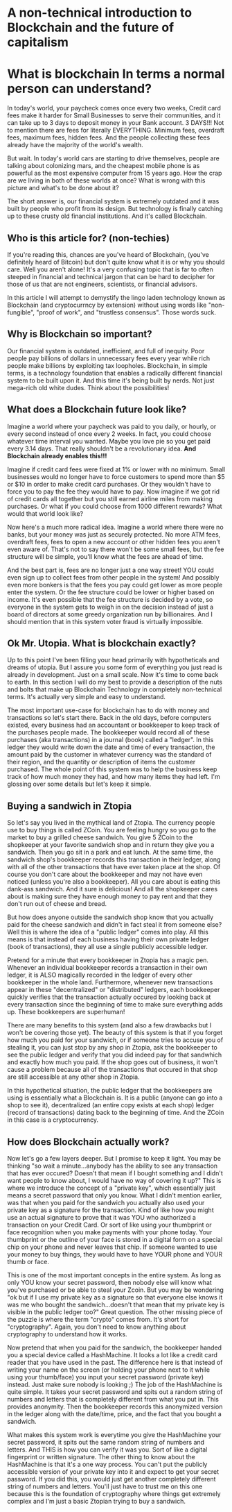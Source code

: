 # A non-technical introduction to Blockchain and the future of capitalism
# What is blockchain In terms a normal person can understand?

In today's world, your paycheck comes once every two weeks, Credit card fees make it harder for Small Businesses to serve their communities, and it can take up to 3 days to deposit money in your Bank account. 3 DAYS!!! Not to mention there are fees for literally EVERYTHING. Minimum fees, overdraft fees, maximum fees, hidden fees. And the people collecting these fees already have the majority of the world's wealth.

But wait. In today's world cars are starting to drive themselves, people are talking about colonizing mars, and the cheapest mobile phone is as powerful as the most expensive computer from 15 years ago. How the crap are we living in both of these worlds at once? What is wrong with this picture and what's to be done about it?

The short answer is, our financial system is extremely outdated and it was built by people who profit from its design. But technology is finally catching up to these crusty old financial institutions. And it's called Blockchain.

## Who is this article for? (non-techies)
If you're reading this, chances are you've heard of Blockchain, (you've definitely heard of Bitcoin) but don't quite know what it is or why you should care. Well you aren't alone! It's a very confusing topic that is far to often steeped in financial and technical jargon that can be hard to decipher for those of us that are not engineers, scientists, or financial advisors.

In this article I will attempt to demystify the lingo laden technology known as Blockchain (and cryptocurrncy by extension) without using words like "non-fungible", "proof of work", and "trustless consensus". Those words suck.

## Why is Blockchain so important?
Our financial system is outdated, inefficient, and full of inequity. Poor people pay billions of dollars in unnecessary fees every year while rich people make billions by exploiting tax loopholes. Blockchain, in simple terms, is a technology foundation that enables a radically different financial system to be built upon it. And this time it's being built by nerds. Not just mega-rich old white dudes. Think about the possibilities!

## What does a Blockchain future look like?
Imagine a world where your paycheck was paid to you daily, or hourly, or every second instead of once every 2 weeks. In fact, you could choose whatever time interval you wanted. Maybe you love pie so you get paid every 3.14 days. That really shouldn't be a revolutionary idea. **And Blockchain already enables this!!!**

Imagine if credit card fees were fixed at 1% or lower with no minimum. Small businesses would no longer have to force customers to spend more than $5 or $10 in order to make credit card purchases. Or they wouldn't have to force you to pay the fee they would have to pay. Now imagine if we got rid of credit cards all together but you still earned airline miles from making purchases. Or what if you could choose from 1000 different rewards? What would that world look like?

Now here's a much more radical idea. Imagine a world where there were no banks, but your money was just as securely protected. No more ATM fees, overdraft fees, fees to open a new account or other hidden fees you aren't even aware of. That's not to say there won't be some small fees, but the fee structure will be simple, you'll know what the fees are ahead of time.

And the best part is, fees are no longer just a one way street! YOU could even sign up to collect fees from other people in the system! And possibly even more bonkers is that the fees you pay could get lower as more people enter the system. Or the fee structure could be lower or higher based on income. It's even possible that the fee structure is decided by a vote, so everyone in the system gets to weigh in on the decision instead of just a board of directors at some greedy organization run by billionaires. And I should mention that in this system voter fraud is virtually impossible.


## Ok Mr. Utopia. What is blockchain exactly?
Up to this point I've been filling your head primarily with hypotheticals and dreams of utopia. But I assure you some form of everything you just read is already in development. Just on a small scale. Now it's time to come back to earth. In this section I will do my best to provide a description of the nuts and bolts that make up Blockchain Technology in completely non-technical terms. It's actually very simple and easy to understand.

The most important use-case for blockchain has to do with money and transactions so let's start there. Back in the old days, before computers existed, every business had an accountant or bookkeeper to keep track of the purchases people made. The bookkeeper would record all of these purchases (aka transactions) in a journal (book) called a "ledger". In this ledger they would write down the date and time of every transaction, the amount paid by the customer in whatever currency was the standard of their region, and the quantity or description of items the customer purchased. The whole point of this system was to help the business keep track of how much money they had, and how many items they had left. I'm glossing over some details but let's keep it simple.

## Buying a sandwich in Ztopia
So let's say you lived in the mythical land of Ztopia. The currency people use to buy things is called ZCoin. You are feeling hungry so you go to the market to buy a grilled cheese sandwich. You give 5 ZCoin to the shopkeeper at your favorite sandwich shop and in return they give you a sandwich. Then you go sit in a park and eat lunch. At the same time, the sandwich shop's bookkeeper records this transaction in their ledger, along with all of the other transactions that have ever taken place at the shop. Of course you don't care about the bookkeeper and may not have even noticed (unless you're also a bookkeeper). All you care about is eating this dank-ass sandwich. And it sure is delicious! And all the shopkeeper cares about is making sure they have enough money to pay rent and that they don't run out of cheese and bread.

But how does anyone outside the sandwich shop know that you actually paid for the cheese sandwich and didn't in fact steal it from someone else? Well this is where the idea of a "public ledger" comes into play. All this means is that instead of each business having their own private ledger (book of transactions), they all use a single publicly accessible ledger.

Pretend for a minute that every bookkeeper in Ztopia has a magic pen. Whenever an individual bookkeeper records a transaction in their own ledger, it is ALSO magically recorded in the ledger of every other bookkeeper in the whole land. Furthermore, whenever new transactions appear in these "decentralized" or "distributed" ledgers, each bookkeeper quickly verifies that the transaction actually occured by looking back at every transaction since the beginning of time to make sure everything adds up. These bookkeepers are superhuman! 

There are many benefits to this system (and also a few drawbacks but I won't be covering those yet). The beauty of this system is that if you forget how much you paid for your sandwich, or if someone tries to accuse you of stealing it, you can just stop by any shop in Ztopia, ask the bookkeeper to see the public ledger and verify that you did indeed pay for that sandwhich and exactly how much you paid. If the shop goes out of business, it won't cause a problem because all of the transactions that occured in that shop are still accessible at any other shop in Ztopia.

In this hypothetical situation, the public ledger that the bookkeepers are using is essentially what a Blockchain is. It is a public (anyone can go into a shop to see it), decentralized (an entire copy exists at each shop) ledger (record of transactions) dating back to the beginning of time. And the ZCoin in this case is a cryptocurrency.

## How does Blockchain actually work?
Now let's go a few layers deeper. But I promise to keep it light. You may be thinking "so wait a minute...anybody has the ability to see any transaction that has ever occured? Doesn't that mean if I bought something and I didn't want people to know about, I would have no way of covering it up?" This is where we introduce the concept of a "private key", which essentially just means a secret password that only you know. What I didn't mention earlier, was that when you paid for the sandwich you actually also used your private key as a signature for the transaction. Kind of like how you might use an actual signature to prove that it was YOU who authorized a transaction on your Credit Card. Or sort of like using your thumbprint or face recognition when you make payments with your phone today. Your thumbprint or the outline of your face is stored in a digital form on a special chip on your phone and never leaves that chip. If someone wanted to use your money to buy things, they would have to have YOUR phone and YOUR thumb or face.

This is one of the most important concepts in the entire system. As long as only YOU know your secret password, then nobody else will know what you've purchased or be able to steal your Zcoin. But you may be wondering "ok but if I use my private key as a signature so that everyone else knows it was me who bought the sandwich...doesn't that mean that my private key is visible in the public ledger too?" Great question. The other missing piece of the puzzle is where the term "crypto" comes from. It's short for "cryptography". Again, you don't need to know anything about cryptography to understand how it works.

Now pretend that when you paid for the sandwich, the bookkeeper handed you a special device called a HashMachine. It looks a lot like a credit card reader that you have used in the past. The difference here is that instead of writing your name on the screen (or holding your phone next to it while using your thumb/face) you input your secret password (private key) instead. Just make sure nobody is looking ;) The job of the HashMachine is quite simple. It takes your secret password and spits out a random string of numbers and letters that is completely different from what you put in. This provides anonymity. Then the bookkeeper records this anonymized version in the ledger along with the date/time, price, and the fact that you bought a sandwich.

What makes this system work is everytime you give the HashMachine your secret password, it spits out the same random string of numbers and letters. And THIS is how you can verify it was you. Sort of like a digital fingerprint or written signature. The other thing to know about the HashMachine is that it's a one way process. You can't put the publicly accessible version of your private key into it and expect to get your secret password. If you did this, you would just get another completely different string of numbers and letters. You'll just have to trust me on this one because this is the foundation of cryptography where things get extremely complex and I'm just a basic Ztopian trying to buy a sandwich.










